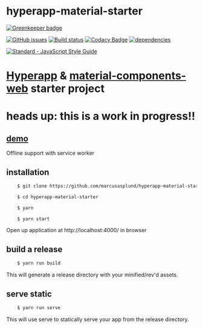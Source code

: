 # hyperapp-material-starter

[![Greenkeeper badge](https://badges.greenkeeper.io/marcusasplund/hyperapp-material-starter.svg)](https://greenkeeper.io/)

[![GitHub issues](https://img.shields.io/github/issues/marcusasplund/hyperapp-material-starter.svg)](https://github.com/marcusasplund/hyperapp-material-starter/issues)
[![Build status](https://travis-ci.org/marcusasplund/hyperapp-material-starter.svg?branch=master)](https://travis-ci.org/marcusasplund/hyperapp-material-starter)
[![Codacy Badge](https://api.codacy.com/project/badge/Grade/270e0c89115b46fcaa1f7e57b43ed028)](https://www.codacy.com/app/marcusasplund/hyperapp-material-starter?utm_source=github.com&amp;utm_medium=referral&amp;utm_content=marcusasplund/hyperapp-material-starter&amp;utm_campaign=Badge_Grade)
[![dependencies](https://david-dm.org/marcusasplund/hyperapp-material-starter.svg)](https://david-dm.org/marcusasplund/hyperapp-material-starter)


[![Standard - JavaScript Style Guide](https://cdn.rawgit.com/feross/standard/master/badge.svg)](https://github.com/feross/standard)

# [Hyperapp](https://github.com/hyperapp/hyperapp)  & [material-components-web](https://github.com/material-components/material-components-web) starter project

# heads up: this is a work in progress!!

## [demo](https://pap.as/hyperapp-material-starter/)

Offline support with service worker

## installation

````bash
    $ git clone https://github.com/marcusasplund/hyperapp-material-starter.git

    $ cd hyperapp-material-starter

    $ yarn

    $ yarn start 
````

Open up application at http://localhost:4000/ in browser

## build a release

````bash
    $ yarn run build

````
This will generate a release directory with your minified/rev'd assets.


## serve static

````bash
    $ yarn run serve

````

This will use serve to statically serve your app from the release directory.
